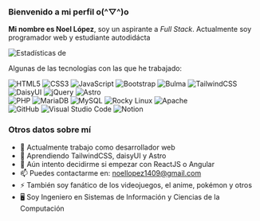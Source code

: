 ### Bienvenido a mi perfil o(^▽^)o


**Mi nombre es Noel López**, soy un aspirante a _Full Stack_. Actualmente soy programador web y estudiante autodidácta

![Estadísticas de <Noel1409>](https://github-readme-stats.vercel.app/api?username=Noel1409&theme=vue-dark&show_icons=true&hide_border=true&count_private=true)

Algunas de las tecnologías con las que he trabajado:

![HTML5](https://img.shields.io/badge/html5-%23E34F26.svg?style=Plastic&logo=html5&logoColor=white) 
![CSS3](https://img.shields.io/badge/css3-%231572B6.svg?style=Plastic&logo=css3&logoColor=white) 
![JavaScript](https://img.shields.io/badge/javascript-%23323330.svg?style=Plastic&logo=javascript&logoColor=%23F7DF1E) 
![Bootstrap](https://img.shields.io/badge/bootstrap-%238511FA.svg?style=Plastic&logo=bootstrap&logoColor=white)
![Bulma](https://img.shields.io/badge/bulma-00D0B1?style=Plastic&logo=bulma&logoColor=white)
![TailwindCSS](https://img.shields.io/badge/tailwindcss-%2338B2AC.svg?style=Plastic&logo=tailwind-css&logoColor=white)
![DaisyUI](https://img.shields.io/badge/daisyui-5A0EF8?style=Plastic&logo=daisyui&logoColor=white)
![jQuery](https://img.shields.io/badge/jquery-%230769AD.svg?style=Plastic&logo=jquery&logoColor=white)
![Astro](https://img.shields.io/badge/astro-%232C2052.svg?style=Plastic&logo=astro&logoColor=white)
<br>
![PHP](https://img.shields.io/badge/php-%23777BB4.svg?style=Plastic&logo=php&logoColor=white)
![MariaDB](https://img.shields.io/badge/MariaDB-003545?style=Plastic&logo=mariadb&logoColor=white)
![MySQL](https://img.shields.io/badge/mysql-4479A1.svg?style=Plastic&logo=mysql&logoColor=white)
![Rocky Linux](https://img.shields.io/badge/-Rocky%20Linux-%2310B981?style=Plastic&logo=rockylinux&logoColor=white)
![Apache](https://img.shields.io/badge/apache-%23D42029.svg?style=Plastic&logo=apache&logoColor=white)
<br>
![GitHub](https://img.shields.io/badge/github-%23121011.svg?style=Plastic&logo=github&logoColor=white)
![Visual Studio Code](https://img.shields.io/badge/Visual%20Studio%20Code-0078d7.svg?style=Plastic&logo=visual-studio-code&logoColor=white)
![Notion](https://img.shields.io/badge/Notion-%23000000.svg?style=Plastic&logo=notion&logoColor=white) 

### Otros datos sobre mí
- 🔭 Actualmente trabajo como desarrollador web
- 🌱 Aprendiendo TailwindCSS, daisyUI y Astro
- 🤔 Aún intento decidirme si empezar con ReactJS o Angular
- 📫 Puedes contactarme en: [noellopez1409@gmail.com](mailto:noellopez1409@gmail.com)
- ⚡ También soy fanático de los videojuegos, el anime, pokémon y otros
- 🖥️ Soy Ingeniero en Sistemas de Información y Ciencias de la Computación

